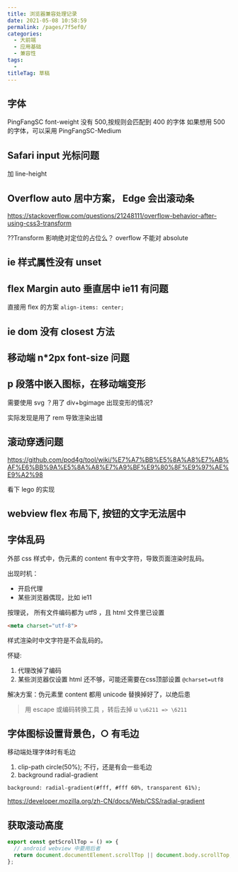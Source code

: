```yaml
---
title: 浏览器兼容处理记录
date: 2021-05-08 10:58:59
permalink: /pages/7f5ef0/
categories: 
  - 大前端
  - 应用基础
  - 兼容性
tags: 
  - 
titleTag: 草稿
---
```


## 字体
PingFangSC font-weight 没有 500,按规则会匹配到 400 的字体
如果想用 500 的字体，可以采用 PingFangSC-Medium





## Safari input 光标问题
加 line-height

## Overflow auto 居中方案， Edge 会出滚动条

https://stackoverflow.com/questions/21248111/overflow-behavior-after-using-css3-transform

??Transform 影响绝对定位的占位么？
overflow 不能对 absolute 



##  ie 样式属性没有 unset

## flex Margin auto 垂直居中 ie11 有问题

直接用 flex 的方案 `align-items: center;`

## ie dom 没有 closest 方法


## 移动端 n*2px font-size 问题

## p 段落中嵌入图标，在移动端变形

需要使用 svg ？用了 div+bgimage 出现变形的情况?

实际发现是用了 rem 导致渲染出错

## 滚动穿透问题

https://github.com/pod4g/tool/wiki/%E7%A7%BB%E5%8A%A8%E7%AB%AF%E6%BB%9A%E5%8A%A8%E7%A9%BF%E9%80%8F%E9%97%AE%E9%A2%98

看下 lego 的实现


## webview flex 布局下, 按钮的文字无法居中


## 字体乱码

外部 css 样式中，伪元素的 content 有中文字符，导致页面渲染时乱码。

出现时机：
- 开启代理
- 某些浏览器偶现，比如 ie11

按理说， 所有文件编码都为 utf8 ，且 html 文件里已设置
```html
<meta charset="utf-8">
```
样式渲染时中文字符是不会乱码的。

怀疑:
1. 代理改掉了编码
2. 某些浏览器仅设置 html 还不够，可能还需要在css顶部设置 `@charset=utf8`

解决方案：伪元素里 content 都用 unicode 替换掉好了，以绝后患

> 用 escape 或编码转换工具 ，转后去掉 u `\u6211 => \6211`

## 字体图标设置背景色，○ 有毛边

移动端处理字体时有毛边

1. clip-path circle(50%); 
  不行，还是有会一些毛边
2. background radial-gradient
```
background: radial-gradient(#fff, #fff 60%, transparent 61%);
```
https://developer.mozilla.org/zh-CN/docs/Web/CSS/radial-gradient

## 获取滚动高度

```js
export const getScrollTop = () => {
  // android webview 中要用后者
  return document.documentElement.scrollTop || document.body.scrollTop;
};
```